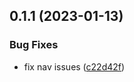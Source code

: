## 0.1.1 (2023-01-13)

### Bug Fixes

- fix nav issues ([c22d42f](https://github.com/nanthakumaran-s/portfolio/commit/c22d42f82492f30a92d4a0f14562b6eea6f3636d))
